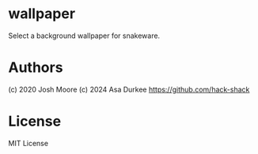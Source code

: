 # wallpaper
Select a background wallpaper for snakeware.

# Authors
(c) 2020 Josh Moore
(c) 2024 Asa Durkee
https://github.com/hack-shack

# License
MIT License